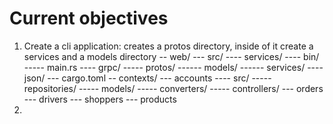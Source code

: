 # Current objectives

1. Create a cli application: creates a protos directory, inside of it create a services and a models directory
-- web/
--- src/
---- services/
---- bin/
----- main.rs
---- grpc/
----- protos/
------ models/
------ services/
---- json/
--- cargo.toml
-- contexts/
--- accounts
---- src/
----- repositories/
----- models/
----- converters/
----- controllers/
--- orders
--- drivers
--- shoppers
--- products
2. 
